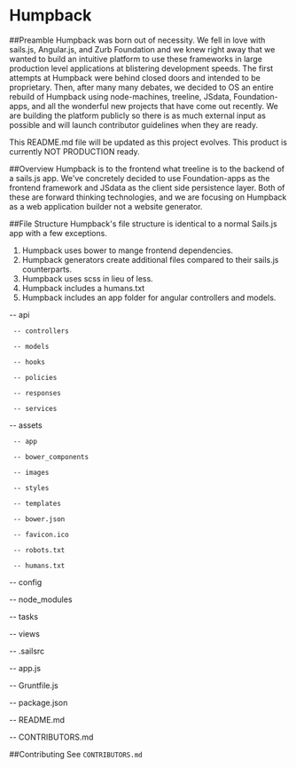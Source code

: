 # Humpback

##Preamble
Humpback was born out of necessity.  We fell in love with sails.js, Angular.js, and Zurb Foundation and we knew right away that we wanted to build an intuitive platform to use these frameworks in large production level applications at blistering development speeds.  The first attempts at Humpback were behind closed doors and intended to be proprietary. Then, after many many debates, we decided to OS an entire rebuild of Humpback using node-machines, treeline, JSdata, Foundation-apps, and all the wonderful new projects that have come out recently.  We are building the platform publicly so there is as much external input as possible and will launch contributor guidelines when they are ready.

This README.md file will be updated as this project evolves.  This product is currently NOT PRODUCTION ready. 

##Overview
Humpback is to the frontend what treeline is to the backend of a sails.js app.  We've concretely decided to use Foundation-apps as the frontend framework and JSdata as the client side persistence layer.  Both of these are forward thinking technologies, and we are focusing on Humpback as a web application builder not a website generator. 


##File Structure
Humpback's file structure is identical to a normal Sails.js app with a few exceptions. 

  1. Humpback uses bower to mange frontend dependencies.
  2. Humpback generators create additional files compared to their sails.js counterparts.
  3. Humpback uses scss in lieu of less.
  4. Humpback includes a humans.txt
  5. Humpback includes an app folder for angular controllers and models.

  -- api

     -- controllers

     -- models

     -- hooks

     -- policies

     -- responses

     -- services

  -- assets

  	 -- app

  	 -- bower_components

  	 -- images

  	 -- styles

  	 -- templates

  	 -- bower.json

  	 -- favicon.ico

  	 -- robots.txt

  	 -- humans.txt

  -- config

  -- node_modules

  -- tasks

  -- views

  -- .sailsrc

  -- app.js

  -- Gruntfile.js

  -- package.json

  -- README.md

  -- CONTRIBUTORS.md

##Contributing
See `CONTRIBUTORS.md`